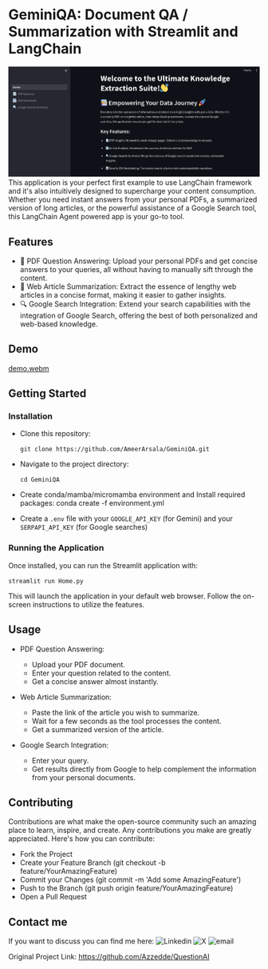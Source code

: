# GeminiQA: Document QA / Summarization with Streamlit and LangChain
![banner](./media/banner.png)
This application is your perfect first example to use LangChain framework and it's also intuitively designed to supercharge your content consumption. Whether you need instant answers from your personal PDFs, a summarized version of long articles, or the powerful assistance of a Google Search tool, this LangChain Agent powered app is your go-to tool.

## Features
- 📄 PDF Question Answering: Upload your personal PDFs and get concise answers to your queries, all without having to manually sift through the content.
- 📰 Web Article Summarization: Extract the essence of lengthy web articles in a concise format, making it easier to gather insights.
- 🔍 Google Search Integration: Extend your search capabilities with the integration of Google Search, offering the best of both personalized and web-based knowledge.

## Demo
[demo.webm](https://github.com/Azzedde/QuestionAI/assets/81826283/c5d019f7-ac48-486a-ac0a-e827e6279e56)


## Getting Started
### Installation
- Clone this repository:

      git clone https://github.com/AmeerArsala/GeminiQA.git

- Navigate to the project directory:

      cd GeminiQA

- Create conda/mamba/micromamba environment and Install required packages:
      conda create -f environment.yml

- Create a `.env` file with your `GOOGLE_API_KEY` (for Gemini) and your `SERPAPI_API_KEY` (for Google searches)

### Running the Application

Once installed, you can run the Streamlit application with:

    streamlit run Home.py

This will launch the application in your default web browser. Follow the on-screen instructions to utilize the features.
## Usage

- PDF Question Answering:
    - Upload your PDF document.
    - Enter your question related to the content.
    - Get a concise answer almost instantly.

- Web Article Summarization:
    - Paste the link of the article you wish to summarize.
    - Wait for a few seconds as the tool processes the content.
    - Get a summarized version of the article.

- Google Search Integration:
    - Enter your query.
    - Get results directly from Google to help complement the information from your personal documents.

## Contributing

Contributions are what make the open-source community such an amazing place to learn, inspire, and create. Any contributions you make are greatly appreciated. Here's how you can contribute:
- Fork the Project
- Create your Feature Branch (git checkout -b feature/YourAmazingFeature)
- Commit your Changes (git commit -m 'Add some AmazingFeature')
- Push to the Branch (git push origin feature/YourAmazingFeature)
- Open a Pull Request


## Contact me
If you want to discuss you can find me here:
![Linkedin](https://www.linkedin.com/in/azzedine-idir-aitsaid-7bab84229/)
![X](https://twitter.com/azzedine_idir)
![email](mailto:ja_aitsaid@esi.dz)

Original Project Link: https://github.com/Azzedde/QuestionAI


